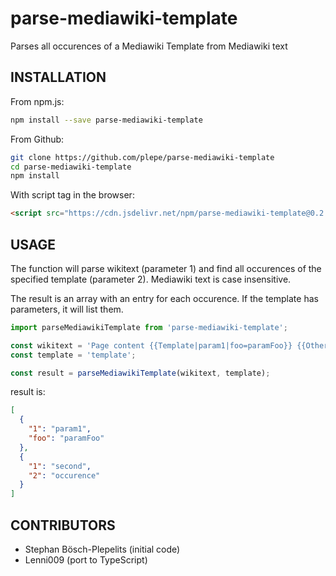 # parse-mediawiki-template
Parses all occurences of a Mediawiki Template from Mediawiki text

## INSTALLATION
From npm.js:
```sh
npm install --save parse-mediawiki-template
```

From Github:
```sh
git clone https://github.com/plepe/parse-mediawiki-template
cd parse-mediawiki-template
npm install
```

With script tag in the browser:
```html
<script src="https://cdn.jsdelivr.net/npm/parse-mediawiki-template@0.2.0/dist/parse-mediawiki-template.umd.js"></script>
```

## USAGE
The function will parse wikitext (parameter 1) and find all occurences of the specified template (parameter 2). Mediawiki text is case insensitive.

The result is an array with an entry for each occurence. If the template has parameters, it will list them.

```js
import parseMediawikiTemplate from 'parse-mediawiki-template';

const wikitext = 'Page content {{Template|param1|foo=paramFoo}} {{OtherTemplate}} {{Template|second|occurence}}';
const template = 'template';

const result = parseMediawikiTemplate(wikitext, template);
```

result is:
```json
[
  {
    "1": "param1",
    "foo": "paramFoo"
  },
  {
    "1": "second",
    "2": "occurence"
  }
]
```

## CONTRIBUTORS
* Stephan Bösch-Plepelits (initial code)
* Lenni009 (port to TypeScript)
